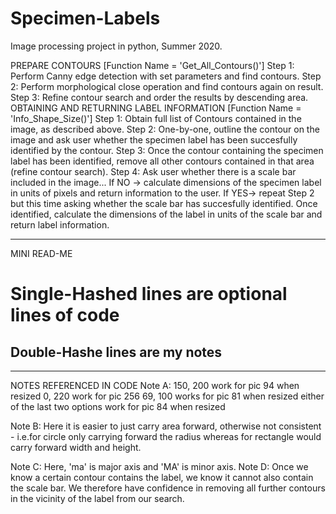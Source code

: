 # Specimen-Labels
Image processing project in python, Summer 2020. 


PREPARE CONTOURS [Function Name = 'Get_All_Contours()']
Step 1: Perform Canny edge detection with set parameters and find contours.
Step 2: Perform morphological close operation and find contours again on result.
Step 3: Refine contour search and order the results by descending area.
OBTAINING AND RETURNING LABEL INFORMATION [Function Name = 'Info_Shape_Size()']
Step 1: Obtain full list of Contours contained in the image, as described above.
Step 2: One-by-one, outline the contour on the image and ask user whether the
        specimen label has been succesfully identified by the contour.
Step 3: Once the contour containing the specimen label has been identified, 
        remove all other contours contained in that area (refine contour search).
Step 4: Ask user whether there is a scale bar included in the image...
        If NO -> calculate dimensions of the specimen label in units of pixels 
                 and return information to the user.
        If YES-> repeat Step 2 but this time asking whether the scale bar has
                 succesfully identified. Once identified, calculate the dimensions
                 of the label in units of the scale bar and return label 
                 information.
    
-------------------------------------------------------------------------------
MINI READ-ME
# Single-Hashed lines are optional lines of code
## Double-Hashe lines are my notes
-------------------------------------------------------------------------------
NOTES REFERENCED IN CODE
Note A: 150, 200 work for pic 94 when resized 
        0, 220 work for pic 256
        69, 100 works for pic 81 when resized 
        either of the last two options work for pic 84 when resized
        
Note B: Here it is easier to just carry area forward, otherwise not consistent 
        - i.e.for circle only carrying forward the radius whereas for rectangle 
        would carry forward width and height.
        
Note C: Here, 'ma' is major axis and 'MA' is minor axis.
Note D: Once we know a certain contour contains the label, we know it cannot 
        also contain the scale bar. We therefore have confidence in removing 
        all further contours in the vicinity of the label from our search.
